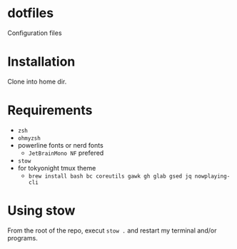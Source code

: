 # dotfiles

Configuration files 

# Installation

Clone into home dir.

# Requirements

- `zsh`
- `ohmyzsh`
- powerline fonts or nerd fonts
  - `JetBrainMono NF` prefered
- `stow`
- for tokyonight tmux theme
  - `brew install bash bc coreutils gawk gh glab gsed jq nowplaying-cli`

# Using stow  

From the root of the repo, execut `stow .` and restart my terminal and/or programs.
